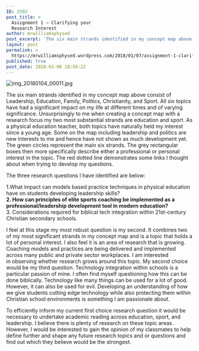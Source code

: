 ```yaml
---
ID: 2592
post_title: >
  Assignment 1 – Clarifying your
  Research Interest
author: mrwilliamsphysed
post_excerpt: 'The six main strands identified in my concept map above consist of Leadership, Education, Family, Politics, Christianity, and Sport. All six topics have had a significant impact on my life at different times and of varying significance. Unsurprisingly to me when creating a concept map with a research focus my two most substantial strands are &hellip; <a href="https://mrwilliamsphysed.wordpress.com/2018/01/07/assignment-1-clarifying-your-research-interest/">Continue reading <span>Assignment 1 &ndash; Clarifying your Research&nbsp;Interest</span></a><img alt="" border="0" src="https://pixel.wp.com/b.gif?host=mrwilliamsphysed.wordpress.com&amp;blog=67148074&amp;post=835&amp;subd=mrwilliamsphysed&amp;ref=&amp;feed=1" width="1" height="1">'
layout: post
permalink: >
  https://mrwilliamsphysed.wordpress.com/2018/01/07/assignment-1-clarifying-your-research-interest/
published: true
post_date: 2018-01-06 18:56:22
---
```

<p><img data-attachment-id="843" data-permalink="https://mrwilliamsphysed.wordpress.com/2018/01/07/assignment-1-clarifying-your-research-interest/img_20180104_00011/" data-orig-file="https://mrwilliamsphysed.files.wordpress.com/2018/01/img_20180104_00011-e1515288714722.jpg?w=676" data-orig-size="1719,787" data-comments-opened="1" data-image-meta="{&quot;aperture&quot;:&quot;0&quot;,&quot;credit&quot;:&quot;&quot;,&quot;camera&quot;:&quot;&quot;,&quot;caption&quot;:&quot;&quot;,&quot;created_timestamp&quot;:&quot;0&quot;,&quot;copyright&quot;:&quot;&quot;,&quot;focal_length&quot;:&quot;0&quot;,&quot;iso&quot;:&quot;0&quot;,&quot;shutter_speed&quot;:&quot;0&quot;,&quot;title&quot;:&quot;&quot;,&quot;orientation&quot;:&quot;0&quot;}" data-image-title="img_20180104_00011" data-image-description="" data-medium-file="https://mrwilliamsphysed.files.wordpress.com/2018/01/img_20180104_00011-e1515288714722.jpg?w=676?w=300" data-large-file="https://mrwilliamsphysed.files.wordpress.com/2018/01/img_20180104_00011-e1515288714722.jpg?w=676?w=676" class="alignnone size-full wp-image-843" src="https://mrwilliamsphysed.files.wordpress.com/2018/01/img_20180104_00011-e1515288714722.jpg?w=676" alt="img_20180104_00011.jpg" srcset="https://mrwilliamsphysed.files.wordpress.com/2018/01/img_20180104_00011-e1515288714722.jpg?w=676 676w, https://mrwilliamsphysed.files.wordpress.com/2018/01/img_20180104_00011-e1515288714722.jpg?w=1350 1350w, https://mrwilliamsphysed.files.wordpress.com/2018/01/img_20180104_00011-e1515288714722.jpg?w=150 150w, https://mrwilliamsphysed.files.wordpress.com/2018/01/img_20180104_00011-e1515288714722.jpg?w=300 300w, https://mrwilliamsphysed.files.wordpress.com/2018/01/img_20180104_00011-e1515288714722.jpg?w=768 768w, https://mrwilliamsphysed.files.wordpress.com/2018/01/img_20180104_00011-e1515288714722.jpg?w=1024 1024w" sizes="(max-width: 676px) 100vw, 676px"   /></p>
<p>The six main strands identified in my concept map above consist of Leadership, Education, Family, Politics, Christianity, and Sport. All six topics have had a significant impact on my life at different times and of varying significance. Unsurprisingly to me when creating a concept map with a research focus my two most substantial strands are education and sport. As a physical education teacher, both topics have naturally held my interest since a young age. Some on the map including leadership and politics are new interests to me and hence have not shown as much development yet. The green circles represent the main six strands. The grey rectangular boxes then more specifically describe either a professional or personal interest in the topic. The red dotted line demonstrates some links I thought about when trying to develop my questions.</p>
<p>The three research questions I have identified are below:</p>
<p>1.What impact can models based practice techniques in physical education have on students developing leadership skills?<br />
<strong>2. How can principles of elite sports coaching be implemented as a professional/leadership development tool in modern education?</strong><br />
3. Considerations required for biblical tech integration within 21st-century Christian secondary schools.</p>
<p>I feel at this stage my most robust question is my second. It combines two of my most significant strands in my concept map and is a topic that holds a lot of personal interest. I also feel it is an area of research that is growing. Coaching models and practices are being delivered and implemented across many public and private sector workplaces. I am interested in observing whether research grows around this topic. My second choice would be my third question. Technology integration within schools is a particular passion of mine. I often find myself questioning how this can be done biblically. Technology like many things can be used for a lot of good. However, it can also be used for evil. Developing an understanding of how we give students cutting edge technology while also protecting them within Christian school environments is something I am passionate about.</p>
<p>To efficiently inform my current first choice research question it would be necessary to undertake academic reading across education, sport, and leadership. I believe there is plenty of research on these topic areas. However, I would be interested to gain the opinion of my classmates to help define further and shape any future research topics and or questions and find out which they believe would be the strongest.</p><br />  <a rel="nofollow" href="http://feeds.wordpress.com/1.0/gocomments/mrwilliamsphysed.wordpress.com/835/"><img alt="" border="0" src="http://feeds.wordpress.com/1.0/comments/mrwilliamsphysed.wordpress.com/835/" /></a> <img alt="" border="0" src="https://pixel.wp.com/b.gif?host=mrwilliamsphysed.wordpress.com&#038;blog=67148074&%23038;post=835&%23038;subd=mrwilliamsphysed&%23038;ref=&%23038;feed=1" width="1" height="1" />